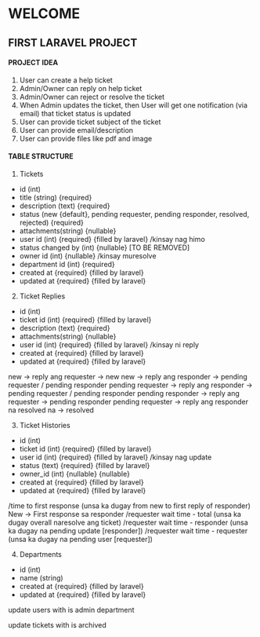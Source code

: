 # WELCOME

## FIRST LARAVEL  PROJECT

#### PROJECT IDEA
1. User can create a help ticket
2. Admin/Owner can reply on help ticket
3. Admin/Owner can reject or resolve the ticket
4. When Admin updates the ticket, then User will get one notification (via email) that ticket status is updated
5. User can provide ticket subject of the ticket
6. User can provide email/description
7. User can provide files like pdf and image

#### TABLE STRUCTURE
1. Tickets 
- id (int)
- title (string) {required}
- description (text) {required}
- status (new {default}, pending requester, pending responder, resolved, rejected) {required}
- attachments(string) {nullable}
- user id (int) {required} {filled by laravel} /kinsay nag himo
- status changed by (int) {nullable} [TO BE REMOVED]
- owner id (int) {nullable} /kinsay muresolve
- department id (int) {required}
- created at {required} {filled by laravel}
- updated at {required} {filled by laravel}

2. Ticket Replies 
- id (int)
- ticket id (int) {required} {filled by laravel}
- description (text) {required}
- attachments(string) {nullable}
- user id (int) {required} {filled by laravel} /kinsay ni reply
- created at {required} {filled by laravel}
- updated at {required} {filled by laravel}

new -> reply ang requester -> new
new -> reply ang responder -> pending requester / pending responder
pending requester -> reply ang responder -> pending requester / pending responder 
pending responder -> reply ang requester -> pending responder
pending requester -> reply ang responder na resolved na -> resolved

3. Ticket Histories
- id (int)
- ticket id (int) {required} {filled by laravel}
- user id (int) {required} {filled by laravel} /kinsay nag update
- status (text) {required} {filled by laravel}
- owner_id (int) {nullable} {nullable}
- created at {required} {filled by laravel}
- updated at {required} {filled by laravel}

/time to first response (unsa ka dugay from new to first reply of responder) New -> First response sa responder
/requester wait time - total (unsa ka dugay overall naresolve ang ticket) 
/requester wait time - responder (unsa ka dugay na pending update [responder])
/requester wait time - requester (unsa ka dugay na pending user [requester])

4. Departments
- id (int)
- name (string)
- created at {required} {filled by laravel}
- updated at {required} {filled by laravel}

update users with 
is admin
department

update tickets with 
is archived